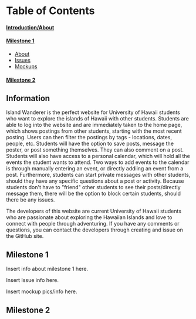<h1>Table of Contents</h1>
<h4><a href="#intro">Introduction/About</a></h4>
<h4><a href ="#milestone1">Milestone 1</a></h4>
<ul>
 <li><a href="milestone1Info">About</a></li>
 <li><a href="milestone1Issues">Issues</a></li>
 <li><a href="milestone2Mockups">Mockups</a></li>
</ul>
<h4><a href="milestone2">Milestone 2</a></h4>

<h2 id="intro">Information</h2>
<p>Island Wanderer is the perfect website for University of Hawaii students who want to explore the islands of Hawaii with other students. Students are able to log into the website and are immediately taken to the home page, which shows postings from other students, starting with the most recent posting. Users can then filter the postings by tags - locations, dates, people, etc. Students will have the option to save posts, message the poster, or post something themselves. They can also comment on a post. Students will also have access to a personal calendar, which will hold all the events the student wants to attend. Two ways to add events to the calendar is through manually entering an event, or directly addiing an event from a post. Furthermore, students can start private messages with other students, should they have any specific questions about a post or activity. Because students don't have to "friend" other students to see their posts/directly message them, there will be the option to block certain students, should there be any issues. </p>
 
<p>The developers of this website are current University of Hawaii students who are passionate about exploring the Hawaiian Islands and love to connect with people through adventuring. If you have any comments or questions, you can contact the developers through creating and issue on the GitHub site.</p>

<h2 id="milestone1">Milestone 1</h2>

<p id="milestone1Info">Insert info about milestone 1 here.</p>

<p id="milestone1Issues">Insert Issue info here.</p>

<p id="milestone1Mockups">Insert mockup pics/info here.</p>

<h2 id="milestone2">Milestone 2</h2>


